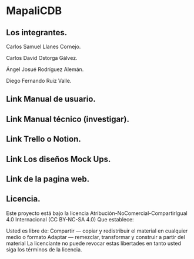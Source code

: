 # MapaliCDB

## Los integrantes.
Carlos Samuel Llanes Cornejo.

Carlos David Ostorga Gálvez.

Ángel Josué Rodríguez Alemán.

Diego Fernando Ruiz Valle.


## Link Manual de usuario.


## Link Manual técnico (investigar).


## Link Trello o Notion.


## Link Los diseños Mock Ups.


## Link de la pagina web.


## Licencia.

Este proyecto está bajo la licencia Atribución-NoComercial-CompartirIgual 4.0 Internacional (CC BY-NC-SA 4.0) Que establece:

Usted es libre de: Compartir — copiar y redistribuir el material en cualquier medio o formato Adaptar — remezclar, transformar y construir a partir del material La licenciante no puede revocar estas libertades en tanto usted siga los términos de la licencia.



